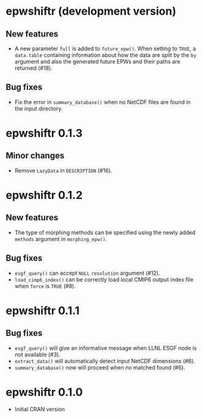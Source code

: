 # epwshiftr (development version)

## New features

* A new parameter `full` is added to `future_epw()`. When setting to `TRUE`, 
  a `data.table` containing information about how the
  data are split by the `by` argument and also the generated future EPWs and
  their paths are returned (#18).

## Bug fixes

* Fix the error in `summary_database()` when no NetCDF files are found in the
  input directory.

# epwshiftr 0.1.3

## Minor changes

* Remove `LazyData` in `DESCRIPTION` (#16).

# epwshiftr 0.1.2

## New features

* The type of morphing methods can be specified using the newly added `methods`
  argument in `morphing_epw()`.

## Bug fixes

* `esgf_query()` can accept `NULL` `resolution` argument (#12).
* `load_cimp6_index()` can be correctly load local CMIP6 output index file when
  `force` is `TRUE` (#8).

# epwshiftr 0.1.1

## Bug fixes

* `esgf_query()` will give an informative message when LLNL ESGF node is not
  available (#3).
* `extract_data()` will automatically detect input NetCDF dimensions (#6).
* `summary_database()` now will proceed when no matched found (#6).

# epwshiftr 0.1.0

* Initial CRAN version
